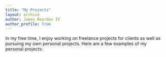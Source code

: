 ```yaml
---
title: "My Projects"
layout: archive
author: James Reardon IV
author_profile: True
---
```


In my free time, I enjoy working on freelance projects for clients as well as pursuing my own personal projects. Here are a few examples of my personal projects: